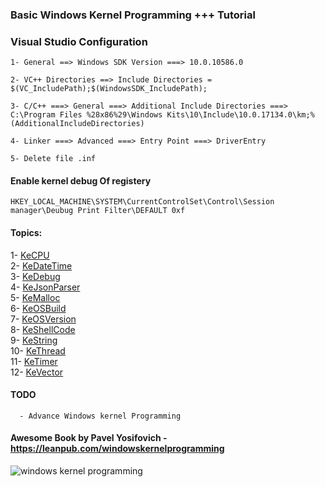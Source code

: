 ### Basic Windows Kernel Programming +++ Tutorial 



### Visual Studio Configuration 

    1- General ==> Windows SDK Version ===> 10.0.10586.0

    2- VC++ Directories ==> Include Directories = $(VC_IncludePath);$(WindowsSDK_IncludePath);

    3- C/C++ ===> General ===> Additional Include Directories ===> C:\Program Files %28x86%29\Windows Kits\10\Include\10.0.17134.0\km;%(AdditionalIncludeDirectories)

    4- Linker ===> Advanced ===> Entry Point ===> DriverEntry

    5- Delete file .inf
    

#### Enable kernel debug Of registery

    HKEY_LOCAL_MACHINE\SYSTEM\CurrentControlSet\Control\Session manager\Deubug Print Filter\DEFAULT 0xf

#### Topics:
  1- [KeCPU](https://github.com/raminfp/basicwindowskernelprogramming/tree/master/KeCPU) <br />
  2- [KeDateTime](https://github.com/raminfp/basicwindowskernelprogramming/tree/master/KeDateTime) <br />
  3- [KeDebug](https://github.com/raminfp/basicwindowskernelprogramming/tree/master/KeDebug) <br />
  4- [KeJsonParser](https://github.com/raminfp/basicwindowskernelprogramming/tree/master/KeJsonParser) <br />
  5- [KeMalloc](https://github.com/raminfp/basicwindowskernelprogramming/tree/master/KeMalloc) <br />
  6- [KeOSBuild](https://github.com/raminfp/basicwindowskernelprogramming/tree/master/KeOSBuild) <br />
  7- [KeOSVersion](https://github.com/raminfp/basicwindowskernelprogramming/tree/master/KeOSVersion) <br />
  8- [KeShellCode](https://github.com/raminfp/basicwindowskernelprogramming/tree/master/KeShellCode) <br />
  9- [KeString](https://github.com/raminfp/basicwindowskernelprogramming/tree/master/KeString) <br />
  10- [KeThread](https://github.com/raminfp/basicwindowskernelprogramming/tree/master/KeThread) <br />
  11- [KeTimer](https://github.com/raminfp/basicwindowskernelprogramming/tree/master/KeTimer) <br />
  12- [KeVector](https://github.com/raminfp/basicwindowskernelprogramming/tree/master/KeVector) <br />
  
#### TODO
      - Advance Windows kernel Programming
      
    
#### Awesome Book by Pavel Yosifovich - https://leanpub.com/windowskernelprogramming

![windows kernel programming](https://m.media-amazon.com/images/I/41qJOhBcKuL.jpg "
Pavel Yosifovich")
